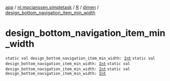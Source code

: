 [app](../../../index.md) / [nl.mpcjanssen.simpletask](../../index.md) / [R](../index.md) / [dimen](index.md) / [design_bottom_navigation_item_min_width](.)

# design_bottom_navigation_item_min_width

`static val design_bottom_navigation_item_min_width: `[`Int`](https://kotlinlang.org/api/latest/jvm/stdlib/kotlin/-int/index.html)
`static val design_bottom_navigation_item_min_width: `[`Int`](https://kotlinlang.org/api/latest/jvm/stdlib/kotlin/-int/index.html)
`static val design_bottom_navigation_item_min_width: `[`Int`](https://kotlinlang.org/api/latest/jvm/stdlib/kotlin/-int/index.html)
`static val design_bottom_navigation_item_min_width: `[`Int`](https://kotlinlang.org/api/latest/jvm/stdlib/kotlin/-int/index.html)